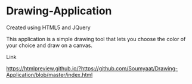 # Drawing-Application
Created using HTML5 and JQuery

This application is a simple drawing tool that lets you choose the color of your choice and draw on a canvas. 

Link 

https://htmlpreview.github.io/?https://github.com/Soumyaat/Drawing-Application/blob/master/index.html
